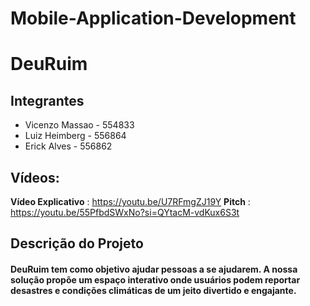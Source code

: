 # Mobile-Application-Development

# DeuRuim

## Integrantes

- Vicenzo Massao - 554833
- Luiz Heimberg - 556864
- Erick Alves - 556862
  
## Vídeos:

**Vídeo Explicativo** : https://youtu.be/U7RFmgZJ19Y
**Pitch** : https://youtu.be/55PfbdSWxNo?si=QYtacM-vdKux6S3t

## Descrição do Projeto

#### DeuRuim tem como objetivo ajudar pessoas a se ajudarem. A nossa solução propõe um espaço interativo onde usuários podem reportar desastres e condições climáticas de um jeito divertido e engajante.

